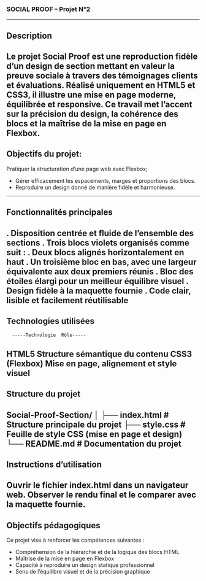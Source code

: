 ### SOCIAL PROOF – Projet N°2
-------------------------------------------------------------------------------------------------------------------------------------------------------------------
## Description
Le projet Social Proof est une reproduction fidèle d’un design de section mettant en valeur la preuve sociale à travers des témoignages clients et évaluations.
Réalisé uniquement en HTML5 et CSS3, il illustre une mise en page moderne, équilibrée et responsive.
Ce travail met l’accent sur la précision du design, la cohérence des blocs et la maîtrise de la mise en page en Flexbox.
-------------------------------------------------------------------------------------------------------------------------------------------------------------------
## Objectifs du projet:
Pratiquer la structuration d’une page web avec Flexbox;
- Gérer efficacement les espacements, marges et proportions des blocs.
- Reproduire un design donné de manière fidèle et harmonieuse.
-------------------------------------------------------------------------------------------------------------------------------------------------------------------
## Fonctionnalités principales
. Disposition centrée et fluide de l’ensemble des sections
. Trois blocs violets organisés comme suit :
. Deux blocs alignés horizontalement en haut
. Un troisième bloc en bas, avec une largeur équivalente aux deux premiers réunis
. Bloc des étoiles élargi pour un meilleur équilibre visuel
. Design fidèle à la maquette fournie
. Code clair, lisible et facilement réutilisable
-------------------------------------------------------------------------------------------------------------------------------------------------------------------
## Technologies utilisées
      -----Technologie	Rôle-----
HTML5	Structure sémantique du contenu
CSS3 (Flexbox)	Mise en page, alignement et style visuel
-------------------------------------------------------------------------------------------------------------------------------------------------------------------
## Structure du projet
Social-Proof-Section/
│
├── index.html       # Structure principale du projet
├── style.css        # Feuille de style CSS (mise en page et design)
└── README.md        # Documentation du projet
-------------------------------------------------------------------------------------------------------------------------------------------------------------------
## Instructions d’utilisation
Ouvrir le fichier index.html dans un navigateur web.
Observer le rendu final et le comparer avec la maquette fournie.
-------------------------------------------------------------------------------------------------------------------------------------------------------------------
## Objectifs pédagogiques
Ce projet vise à renforcer les compétences suivantes :
- Compréhension de la hiérarchie et de la logique des blocs HTML
- Maîtrise de la mise en page en Flexbox
- Capacité à reproduire un design statique professionnel
- Sens de l’équilibre visuel et de la précision graphique